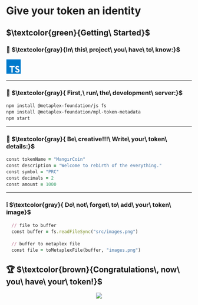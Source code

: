 # Give your token an identity
## $\textcolor{green}{Getting\ Started}$

 ### :dart: $\textcolor{gray}{In\ this\ project\ you\ have\ to\ know:}$ 
<div>
     <img src="https://raw.githubusercontent.com/devicons/devicon/1119b9f84c0290e0f0b38982099a2bd027a48bf1/icons/typescript/typescript-original.svg" title="typescript" **alt="typescript" width="40" height="40"/> 
</div>

---

### :memo: $\textcolor{gray}{ First,\ run\ the\ development\ server:}$ 
 
```bash
npm install @metaplex-foundation/js fs
npm install @metaplex-foundation/mpl-token-metadata
npm start
```
---

### :speech_balloon:  $\textcolor{gray}{ Be\ creative!!!\ Write\ your\ token\ details:}$ 

````ruby
const tokenName = "MangırCoin"
const description = "Welcome to rebirth of the everything."
const symbol = "PRC"
const decimals = 2
const amount = 1000
````
---
### :grey_exclamation:  $\textcolor{gray}{ Do\ not\ forget\ to\ add\ your\ token\ image}$ 

````ruby
  // file to buffer
  const buffer = fs.readFileSync("src/images.png")

  // buffer to metaplex file
  const file = toMetaplexFile(buffer, "images.png")
  ````
 ## :trophy: $\textcolor{brown}{Congratulations\, now\ you\ have\ your\ token!}$
<p align="center">
  <img src="https://user-images.githubusercontent.com/109158340/206389892-fe3020bf-574b-4b5a-bf6a-c2fa2a5ce8b3.png" >

